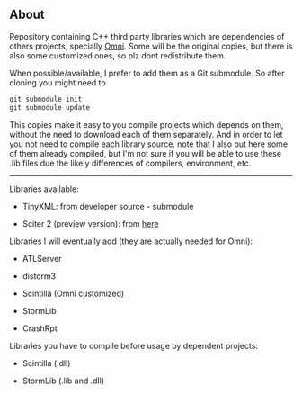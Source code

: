 ## About

Repository containing C++ third party libraries which are dependencies of others projects, specially [Omni](/midiway/Omni). Some will be the original copies, but there is also some customized ones, so plz dont redistribute them.

When possible/available, I prefer to add them as a Git submodule. So after cloning you might need to

```ruby
git submodule init
git submodule update
```

This copies make it easy to you compile projects which depends on them, without the need to download each of them separately. And in order to let you not need to compile each library source, note that I also put here some of them already compiled, but I'm not sure if you will be able to use these .lib files due the likely differences of compilers, environment, etc.



***

Libraries available:

- TinyXML: from developer source - submodule

- Sciter 2 (preview version): from [here](http://www.terrainformatica.com/)

Libraries I will eventually add (they are actually needed for Omni):

- ATLServer

- distorm3

- Scintilla (Omni customized)

- StormLib

- CrashRpt

Libraries you have to compile before usage by dependent projects:

- Scintilla (.dll)

- StormLib (.lib and .dll)
